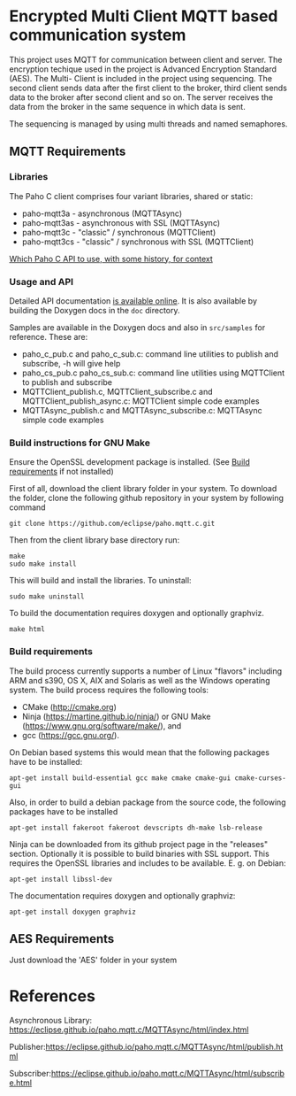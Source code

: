 # Encrypted Multi Client MQTT based communication system

This project uses MQTT for communication between client and server. The encryption techique used in the project is Advanced Encryption Standard (AES). The Multi- Client is included in the project using sequencing. The second client sends data after the first client to the broker, third client sends data to the broker after second client and so on. The server receives the data from the broker in the same sequence in which data is sent.

The sequencing is managed by using multi threads and named semaphores.


## MQTT Requirements


### Libraries

The Paho C client comprises four variant libraries, shared or static:

 * paho-mqtt3a - asynchronous (MQTTAsync)
 * paho-mqtt3as - asynchronous with SSL (MQTTAsync)
 * paho-mqtt3c - "classic" / synchronous (MQTTClient)
 * paho-mqtt3cs - "classic" / synchronous with SSL (MQTTClient)

[Which Paho C API to use, with some history, for context](https://modelbasedtesting.co.uk/2013/10/13/which-paho-mqtt-c-api-to-use-and-some-history/)

### Usage and API

Detailed API documentation [is available online](https://www.eclipse.org/paho/files/mqttdoc/MQTTClient/html/index.html).  It is also available by building the Doxygen docs in the  ``doc`` directory. 

Samples are available in the Doxygen docs and also in ``src/samples`` for reference.  These are:

- paho_c_pub.c and paho_c_sub.c: command line utilities to publish and subscribe, -h will give help
- paho_cs_pub.c paho_cs_sub.c: command line utilities using MQTTClient to publish and subscribe
- MQTTClient_publish.c,	MQTTClient_subscribe.c and MQTTClient_publish_async.c: MQTTClient simple code examples
- MQTTAsync_publish.c and MQTTAsync_subscribe.c: MQTTAsync simple code examples						


### Build instructions for GNU Make

Ensure the OpenSSL development package is installed. (See [Build requirements](https://github.com/bob2510/Stepin_Miniproject/blob/main/README.md#build-instructions-for-gnu-make) if not installed)

First of all, download the client library folder in your system.
To download the folder, clone the following github repository in your system by following command

```
git clone https://github.com/eclipse/paho.mqtt.c.git

```
Then from the client library base directory run:

```
make
sudo make install
```

This will build and install the libraries.  To uninstall:

```
sudo make uninstall
```

To build the documentation requires doxygen and optionally graphviz.

```
make html
```

### Build requirements

The build process currently supports a number of Linux "flavors" including ARM and s390, OS X, AIX and Solaris as well as the Windows operating system. The build process requires the following tools:
  * CMake (http://cmake.org)
  * Ninja (https://martine.github.io/ninja/) or
    GNU Make (https://www.gnu.org/software/make/), and
  * gcc (https://gcc.gnu.org/).

On Debian based systems this would mean that the following packages have to be installed:

```
apt-get install build-essential gcc make cmake cmake-gui cmake-curses-gui
```

Also, in order to build a debian package from the source code, the following packages have to be installed

```
apt-get install fakeroot fakeroot devscripts dh-make lsb-release
```

Ninja can be downloaded from its github project page in the "releases" section. Optionally it is possible to build binaries with SSL support. This requires the OpenSSL libraries and includes to be available. E. g. on Debian:

```
apt-get install libssl-dev
```

The documentation requires doxygen and optionally graphviz:

```
apt-get install doxygen graphviz
```


## AES Requirements


Just download the 'AES' folder in your system






# References

Asynchronous Library: https://eclipse.github.io/paho.mqtt.c/MQTTAsync/html/index.html

Publisher:https://eclipse.github.io/paho.mqtt.c/MQTTAsync/html/publish.html

Subscriber:https://eclipse.github.io/paho.mqtt.c/MQTTAsync/html/subscribe.html

